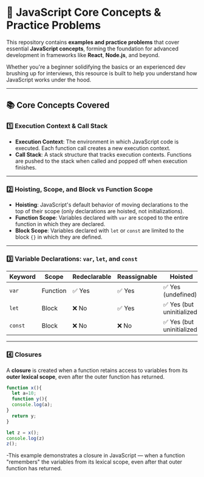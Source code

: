 # 📘 JavaScript Core Concepts & Practice Problems

This repository contains **examples and practice problems** that cover essential **JavaScript concepts**, forming the foundation for advanced development in frameworks like **React**, **Node.js**, and beyond.

Whether you're a beginner solidifying the basics or an experienced dev brushing up for interviews, this resource is built to help you understand how JavaScript works under the hood.

---

## 📚 Core Concepts Covered

### 1️⃣ Execution Context & Call Stack

- **Execution Context**: The environment in which JavaScript code is executed. Each function call creates a new execution context.
- **Call Stack**: A stack structure that tracks execution contexts. Functions are pushed to the stack when called and popped off when execution finishes.

---

### 2️⃣ Hoisting, Scope, and Block vs Function Scope

- **Hoisting**: JavaScript's default behavior of moving declarations to the top of their scope (only declarations are hoisted, not initializations).
- **Function Scope**: Variables declared with `var` are scoped to the entire function in which they are declared.
- **Block Scope**: Variables declared with `let` or `const` are limited to the block `{}` in which they are defined.

---

### 3️⃣ Variable Declarations: `var`, `let`, and `const`

| Keyword | Scope         | Redeclarable | Reassignable | Hoisted |
|---------|---------------|--------------|--------------|---------|
| `var`   | Function       | ✅ Yes        | ✅ Yes        | ✅ Yes (undefined) |
| `let`   | Block          | ❌ No         | ✅ Yes        | ✅ Yes (but uninitialized) |
| `const` | Block          | ❌ No         | ❌ No         | ✅ Yes (but uninitialized) |

---

### 4️⃣ Closures

A **closure** is created when a function retains access to variables from its **outer lexical scope**, even after the outer function has returned.

```js
function x(){
  let a=10;
  function y(){
  console.log(a);
}
  return y;
}

let z = x();
console.log(z)
z();
```
-This example demonstrates a closure in JavaScript — when a function "remembers" the variables from its lexical scope, even after that outer function has returned.
